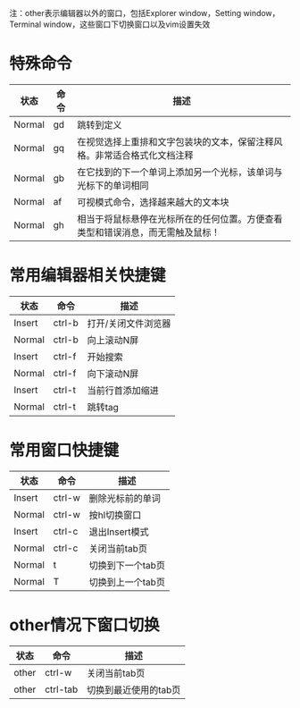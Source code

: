 注：other表示编辑器以外的窗口，包括Explorer window，Setting window，Terminal window，这些窗口下切换窗口以及vim设置失效

# 特殊命令
| 状态   | 命令 | 描述                                                                           |
| ------ | ---- | ------------------------------------------------------------------------------ |
| Normal | gd   | 跳转到定义                                                                     |
| Normal | gq   | 在视觉选择上重排和文字包装块的文本，保留注释风格。非常适合格式化文档注释       |
| Normal | gb   | 在它找到的下一个单词上添加另一个光标，该单词与光标下的单词相同                 |
| Normal | af   | 可视模式命令，选择越来越大的文本块                                             |
| Normal | gh   | 相当于将鼠标悬停在光标所在的任何位置。方便查看类型和错误消息，而无需触及鼠标！ | N |

# 常用编辑器相关快捷键
| 状态   | 命令   | 描述                |
| ------ | ------ | ------------------- |
| Insert | ctrl-b | 打开/关闭文件浏览器 |
| Normal | ctrl-b | 向上滚动N屏         |
| Insert | ctrl-f | 开始搜索            |
| Normal | ctrl-f | 向下滚动N屏         |
| Insert | ctrl-t | 当前行首添加缩进    |
| Normal | ctrl-t | 跳转tag             |

# 常用窗口快捷键
| 状态         | 命令   | 描述              |
| ------------ | ------ | ----------------- |
| Insert       | ctrl-w | 删除光标前的单词  |
| Normal       | ctrl-w | 按hl切换窗口      |
| Insert       | ctrl-c | 退出Insert模式    |
| Normal       | ctrl-c | 关闭当前tab页     |
| Normal       | t      | 切换到下一个tab页 |
| Normal       | T      | 切换到上一个tab页 |

# other情况下窗口切换
| 状态         | 命令   | 描述              |
| ------------ | ------ | ----------------- |
| other        | ctrl-w | 关闭当前tab页      |
| other        | ctrl-tab | 切换到最近使用的tab页      |
